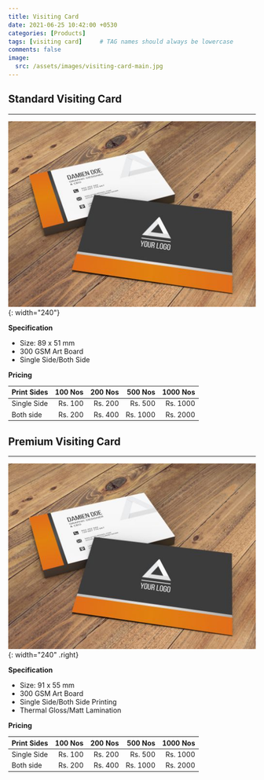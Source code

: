 ```yaml
---
title: Visiting Card
date: 2021-06-25 10:42:00 +0530
categories: [Products]
tags: [visiting card]     # TAG names should always be lowercase
comments: false
image:
  src: /assets/images/visiting-card-main.jpg
---
```

## Standard Visiting Card
---
![Card View](/assets/images/visiting-card-main.jpg){: width="240"}

**Specification**
- Size: 89 x 51 mm
- 300 GSM Art Board
- Single Side/Both Side

**Pricing**

| Print Sides      | 100 Nos    | 200 Nos    | 500 Nos    | 1000 Nos   |
|:-----------------|-----------:|-----------:|-----------:|-----------:|
| Single Side      | Rs. 100    | Rs. 200    | Rs. 500    | Rs. 1000   |
| Both side        | Rs. 200    | Rs. 400    | Rs. 1000   | Rs. 2000   |

## Premium Visiting Card
---
![Card View](/assets/images/visiting-card-main.jpg){: width="240" .right}

**Specification**
- Size: 91 x 55 mm
- 300 GSM Art Board
- Single Side/Both Side Printing
- Thermal Gloss/Matt Lamination

**Pricing**

| Print Sides      | 100 Nos    | 200 Nos    | 500 Nos    | 1000 Nos   |
|:-----------------|-----------:|-----------:|-----------:|-----------:|
| Single Side      | Rs. 100    | Rs. 200    | Rs. 500    | Rs. 1000   |
| Both side        | Rs. 200    | Rs. 400    | Rs. 1000   | Rs. 2000   |